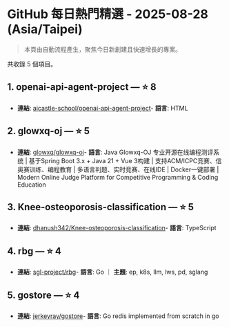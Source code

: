 # GitHub 每日熱門精選 - 2025-08-28 (Asia/Taipei)

> 本頁由自動流程產生，聚焦今日新創建且快速增長的專案。

共收錄 5 個項目。

## 1. openai-api-agent-project — ⭐ 8

- **連結**: [aicastle-school/openai-api-agent-project](https://github.com/aicastle-school/openai-api-agent-project)- **語言**: HTML


## 2. glowxq-oj — ⭐ 5

- **連結**: [glowxq/glowxq-oj](https://github.com/glowxq/glowxq-oj)- **語言**: Java
Glowxq-OJ 专业开源在线编程测评系统 | 基于Spring Boot 3.x + Java 21 + Vue 3构建 | 支持ACM/ICPC竞赛、信奥赛训练、编程教育 | 多语言判题、实时竞赛、在线IDE | Docker一键部署 | Modern Online Judge Platform for Competitive Programming & Coding Education

## 3. Knee-osteoporosis-classification — ⭐ 5

- **連結**: [dhanush342/Knee-osteoporosis-classification](https://github.com/dhanush342/Knee-osteoporosis-classification)- **語言**: TypeScript


## 4. rbg — ⭐ 4

- **連結**: [sgl-project/rbg](https://github.com/sgl-project/rbg)- **語言**: Go ｜ **主題**: ep, k8s, llm, lws, pd, sglang


## 5. gostore — ⭐ 4

- **連結**: [jerkeyray/gostore](https://github.com/jerkeyray/gostore)- **語言**: Go
redis implemented from scratch in go


